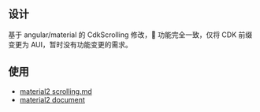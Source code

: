 ## 设计

基于 angular/material 的 CdkScrolling 修改， 功能完全一致，仅将 CDK 前缀变更为 AUI，暂时没有功能变更的需求。

## 使用

- [material2 scrolling.md](https://github.com/angular/components/blob/master/src/cdk/scrolling/scrolling.md)
- [material2 document](https://material.angular.io/cdk/scrolling/overview)
